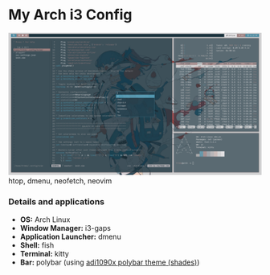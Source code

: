 # My Arch i3 Config

![alt text](https://github.com/harveykwan9/dotfiles/blob/master/screenshots/Screenshot_2021-09-02_13-22-04.png)
htop, dmenu, neofetch, neovim

### Details and applications

- **OS:** Arch Linux
- **Window Manager:** i3-gaps
- **Application Launcher:** dmenu
- **Shell:** fish
- **Terminal:** kitty
- **Bar:** polybar (using [adi1090x polybar theme (shades)](https://github.com/adi1090x/polybar-themes#shades))
